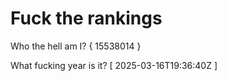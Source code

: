 # Fuck the rankings

Who the hell am I?
{ 15538014 }

What fucking year is it?
[ 2025-03-16T19:36:40Z ]

